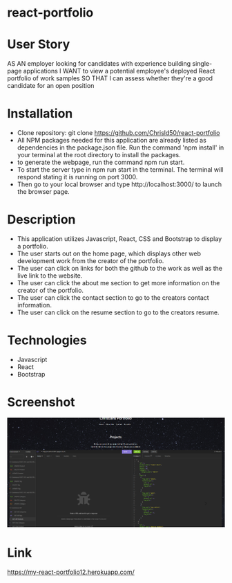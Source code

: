 # react-portfolio
# User Story
AS AN employer looking for candidates with experience building single-page applications
I WANT to view a potential employee's deployed React portfolio of work samples
SO THAT I can assess whether they're a good candidate for an open position

# Installation
* Clone repository: git clone https://github.com/Chrisld50/react-portfolio
* All NPM packages needed for this application are already listed as dependencies in the package.json file. Run the command 'npm install' in your terminal at the root directory to install the packages. 
* to generate the webpage, run the command npm run start.
* To start the server type in npm run start in the terminal. The terminal will respond stating it is running on port 3000.
* Then go to your local browser and type http://localhost:3000/ to launch the browser page. 

# Description
* This application utilizes Javascript, React, CSS and Bootstrap to display a portfolio.
* The user starts out on the home page, which displays other web development work from the creator of the portfolio.
* The user can click on links for both the github to the work as well as the live link to the website.
* The user can click the about me section to get more information on the creator of the portfolio.
* The user can click the contact section to go to the creators contact information.
* The user can click on the resume section to go to the creators resume. 

# Technologies
* Javascript  
* React
* Bootstrap
# Screenshot 
![Alt Text](src/images/Portfolio_Screenshot.png)



# Link 
https://my-react-portfolio12.herokuapp.com/
